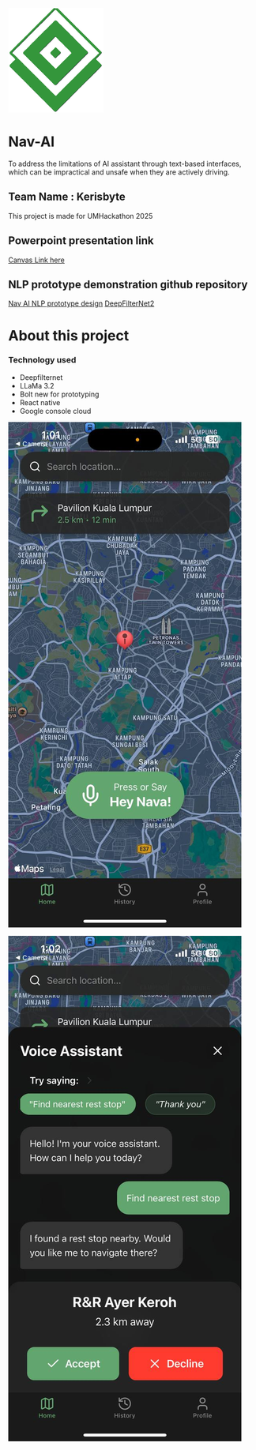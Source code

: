 ![alt text](LOGO.png)
# Nav-AI

To address the limitations of AI assistant through text-based interfaces, which can be impractical and unsafe when they are actively driving. 

## Team Name : Kerisbyte

This project is made for UMHackathon 2025

## Powerpoint presentation link
[Canvas Link here](https://www.canva.com/design/DAGkSvW6UKw/9rjd987-8_XWgLw3vg56Ww/edit?utm_content=DAGkSvW6UKw&utm_campaign=designshare&utm_medium=link2&utm_source=sharebutton)


## NLP prototype demonstration github repository
[Nav AI NLP prototype design](https://github.com/Thafoxes/NAV-AI-NLP-Prototype-design)
[DeepFilterNet2](https://huggingface.co/spaces/hshr/DeepFilterNet2)

# About this project

### Technology used
- Deepfilternet
- LLaMa 3.2
- Bolt new for prototyping
- React native
- Google console cloud

![alt text](photo_2025-04-12_13-24-25.jpg)

![alt text](photo_2025-04-12_13-24-24.jpg)

